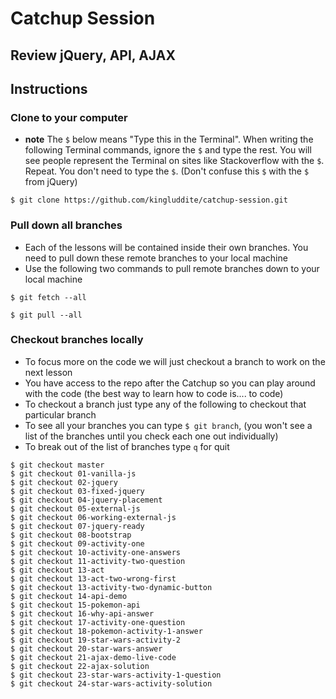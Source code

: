 # Catchup Session
## Review jQuery, API, AJAX

## Instructions
### Clone to your computer
* **note** The `$` below means "Type this in the Terminal". When writing the following Terminal commands, ignore the `$` and type the rest. You will see people represent the Terminal on sites like Stackoverflow with the `$`. Repeat. You don't need to type the `$`. (Don't confuse this `$` with the `$` from jQuery)

`$ git clone https://github.com/kingluddite/catchup-session.git`

### Pull down all branches
* Each of the lessons will be contained inside their own branches. You need to pull down these remote branches to your local machine
* Use the following two commands to pull remote branches down to your local machine

`$ git fetch --all`

`$ git pull --all`

### Checkout branches locally
* To focus more on the code we will just checkout a branch to work on the next lesson
* You have access to the repo after the Catchup so you can play around with the code (the best way to learn how to code is.... to code)
* To checkout a branch just type any of the following to checkout that particular branch
* To see all your branches you can type `$ git branch`, (you won't see a list of the branches until you check each one out individually)
* To break out of the list of branches type `q` for quit

```
$ git checkout master
$ git checkout 01-vanilla-js
$ git checkout 02-jquery
$ git checkout 03-fixed-jquery
$ git checkout 04-jquery-placement
$ git checkout 05-external-js
$ git checkout 06-working-external-js
$ git checkout 07-jquery-ready
$ git checkout 08-bootstrap
$ git checkout 09-activity-one
$ git checkout 10-activity-one-answers
$ git checkout 11-activity-two-question
$ git checkout 13-act
$ git checkout 13-act-two-wrong-first
$ git checkout 13-activity-two-dynamic-button
$ git checkout 14-api-demo
$ git checkout 15-pokemon-api
$ git checkout 16-why-api-answer
$ git checkout 17-activity-one-question
$ git checkout 18-pokemon-activity-1-answer
$ git checkout 19-star-wars-activity-2
$ git checkout 20-star-wars-answer
$ git checkout 21-ajax-demo-live-code
$ git checkout 22-ajax-solution
$ git checkout 23-star-wars-activity-1-question
$ git checkout 24-star-wars-activity-solution
```
